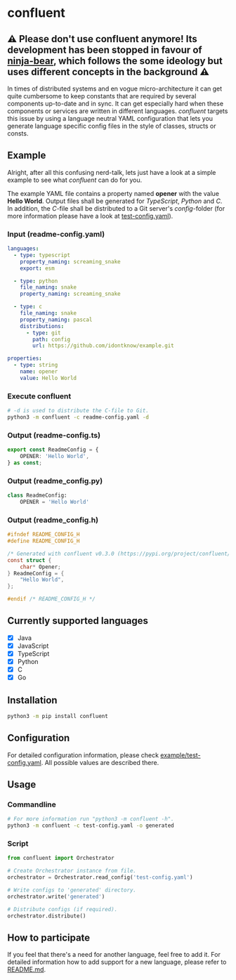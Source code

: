 # confluent
## ⚠️ Please don't use confluent anymore! Its development has been stopped in favour of [ninja-bear](https://github.com/monstermichl/ninja-bear), which follows the some ideology but uses different concepts in the background ⚠️

In times of distributed systems and en vogue micro-architecture it can get quite cumbersome to keep constants that are required by several components up-to-date and in sync. It can get especially hard when these components or services are written in different languages. *confluent* targets this issue by using a language neutral YAML configuration that lets you generate language specific config files in the style of classes, structs or consts.

## Example
Alright, after all this confusing nerd-talk, lets just have a look at a simple example to see what *confluent* can do for you.

The example YAML file contains a property named **opener** with the value **Hello World**. Output files shall be generated for *TypeScript*, *Python* and *C*. In addition, the *C*-file shall be distributed to a Git server's *config*-folder (for more information please have a look at [test-config.yaml](https://github.com/monstermichl/confluent/blob/2bce469b112c4da295026b00d0421ac50995ed3c/example/test-config.yaml#L81)).

### Input (readme-config.yaml)
```yaml
languages:
  - type: typescript
    property_naming: screaming_snake
    export: esm

  - type: python
    file_naming: snake
    property_naming: screaming_snake

  - type: c
    file_naming: snake
    property_naming: pascal
    distributions:
      - type: git
        path: config
        url: https://github.com/idontknow/example.git

properties:
  - type: string
    name: opener
    value: Hello World
```

### Execute confluent
```bash
# -d is used to distribute the C-file to Git.
python3 -m confluent -c readme-config.yaml -d
```

### Output (readme-config.ts)
```typescript
export const ReadmeConfig = {
    OPENER: 'Hello World',
} as const;
```

### Output (readme_config.py)
```python
class ReadmeConfig:
    OPENER = 'Hello World'
```

### Output (readme_config.h)
```c
#ifndef README_CONFIG_H
#define README_CONFIG_H

/* Generated with confluent v0.3.0 (https://pypi.org/project/confluent/). */
const struct {
    char* Opener;
} ReadmeConfig = {
    "Hello World",
};

#endif /* README_CONFIG_H */
```

## Currently supported languages
- [x] Java
- [x] JavaScript
- [x] TypeScript
- [x] Python
- [x] C
- [x] Go

## Installation
```bash
python3 -m pip install confluent
```

## Configuration
For detailed configuration information, please check [example/test-config.yaml](https://github.com/monstermichl/confluent/blob/main/example/test-config.yaml). All possible values are described there.

## Usage
### Commandline
```bash
# For more information run "python3 -m confluent -h".
python3 -m confluent -c test-config.yaml -o generated
```

### Script
```python
from confluent import Orchestrator

# Create Orchestrator instance from file.
orchestrator = Orchestrator.read_config('test-config.yaml')

# Write configs to 'generated' directory.
orchestrator.write('generated')

# Distribute configs (if required).
orchestrator.distribute()
```

## How to participate
If you feel that there's a need for another language, feel free to add it. For detailed information how to add support for a new language, please refer to [README.md](https://github.com/monstermichl/confluent/tree/main/misc/language_support/README.md).
